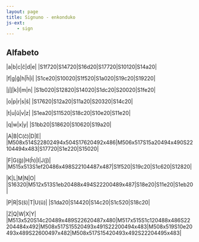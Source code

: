 ```yaml
---
layout: page
title: Signuno - enkonduko
js-ext:
    - sign
---
```


<!--

https://www.sutton-signwriting.io/signmaker
-->

<!--<script src="https://unpkg.com/@sutton-signwriting/core@1.6.0"></script>
<script src="https://unpkg.com/@sutton-signwriting/core@1.6.0/fsw/fsw.js"></script>-->
<script src="https://unpkg.com/@sutton-signwriting/font-ttf@1.5.2/fsw/fsw.js"></script>
<script src="https://unpkg.com/@sutton-signwriting/font-ttf@1.5.2/font/font.js"></script>

<style>
    @font-face {
    font-family: "SuttonSignWritingLine";
    src: 
        local('SuttonSignWritingLine'),
        url('https://unpkg.com/@sutton-signwriting/font-ttf@1.0.0/font/SuttonSignWritingLine.ttf') format('truetype');
    }
    @font-face {
    font-family: "SuttonSignWritingFill";
    src: 
        local('SuttonSignWritingFill'),
        url('https://unpkg.com/@sutton-signwriting/font-ttf@1.0.0/font/SuttonSignWritingFill.ttf') format('truetype');
    }
    @font-face {
    font-family: "SuttonSignWritingOneD";
    src: 
        local('SuttonSignWritingOneD'),
        url('https://unpkg.com/@sutton-signwriting/font-ttf@1.0.0/font/SuttonSignWritingOneD.ttf') format('truetype');
    }

    dl {
        columns: 2;
        border-left: 2px dotted black;
        column-rule: 2px dotted black;        
    }

    dt {
        font-size: xx-large;
        border-top: 1px dotted silver;
        padding-left: 1em;
    }

    dd {
        break-before: avoid;
        text-align: center;
    }

    dd span {
        display: none;
    }

    td {
        font-size: xx-large;
    }

</style>

<script>

    // vd https://github.com/sutton-signwriting/font-ttf/blob/master/src/fsw/fsw-symbol-svg.js

    function desegnu_gestojn() {
        document.querySelectorAll("table,dl").forEach((container) => {
            container.querySelectorAll("td,dd").forEach((td) => {
                const gesto = td.textContent;
                if (gesto.match(/^M\d{3}/)) {
                    td.setAttribute("data-sgn",gesto);
                    td.innerHTML = ssw.ttf.fsw.signSvg(gesto);
                } else if (gesto.match(/^S[\da-f]{5}/)) {
                    td.setAttribute("data-sgn",gesto);
                    td.innerHTML = ssw.ttf.fsw.symbolSvg(gesto);
                }
            });
        });
    }

    window.onload = () => {

        ssw.ttf.font.cssAppend(''); 
        //ssw.ttf.fsw.font.cssAppend('');
        //ssw.ttf.fsw.
        ssw.ttf.font.cssLoadedLine(
                function() {
                    desegnu_gestojn();
                }
        );
    }
</script>

## Alfabeto

|a|b|c|ĉ|d|e|
|S1f720|S14720|S16d20|S17720|S10120|S14a20|

|f|g|ĝ|h|ĥ|i|
|S1ce20|S10020|S1f520|S1a020|S19c20|S19220|

|j|ĵ|k|l|m|n|
|S1b020|S12820|S14020|S1dc20|S20020|S1fe20|

|o|p|r|s|ŝ|
|S17620|S12a20|S11a20|S20320|S14c20|

|t|u|ŭ|v|z|
|S1ea20|S11520|S18c20|S10e20|S11e20|

|q|w|x|y|
|S1bb20|S18620|S10620|S19a20|

|A|B|C(ĉ)|D|E|
|M508x514S22802494x504S17620492x486|M506x517S15a20494x490S22104494x483|S17720|S1e220|S15020|

|F|G(ĝ)|H(ĥ)|I|J(ĵ)|
|M515x513S1ef20486x498S22104487x487|S1f520|S19c20|S1c620|S12820|

|K|L|M|N|O|
|S16320|M512x513S1eb20488x494S22200489x487|S18e20|S11e20|S1eb20|

|P|R|S(ŝ)|T|U(ŭ)|
|S1da20|S14420|S14c20|S1c520|S18c20|

|Z|Q|W|X|Y|
|M513x520S14c20489x489S22620487x480|M517x515S1c120488x486S22204484x492|M508x517S15520493x491S22200494x483|M508x519S10e20493x489S22600497x482|M508x517S15420493x492S22204495x483|